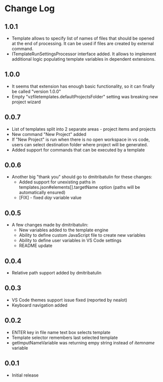 # Change Log

## 1.0.1
  - Template allows to specify list of names of files that should be opened at the end of processing. It can be used if files are created by external command.
  - ITemplateRunSettingsProcessor interface added. It allows to  implement additional logic populating template variables in dependent extensions. 

## 1.0.0
  - It seems that extension has enough basic functionality, so it can finally be called "version 1.0.0"
  - Empty "vzfiletemplates.defaultProjectsFolder" setting was breaking new project wizard

## 0.0.7
 - List of templates split into 2 separate areas - project items and projects
 - New command "New Project" added
 - If "New Project" is run when there is no open workspace in vs code, users can select destination folder where project will be generated.
 - Added support for commands that can be executed by a template

## 0.0.6
 - Another big "thank you" should go to dmitribatulin for these changes:
   - Added support for unexisting paths in templates.json#elements[].targetName option 
     (paths will be automatically ensured)
   - [FIX] - fixed $day$ variable value

## 0.0.5
 - A few changes made by dmitribatulin:
   - New variables added to the template engine
   - Ability to define custom JavaScript file to create new variables
   - Ability to define user variables in VS Code settings
   - README update

## 0.0.4
 - Relative path support added by dmitribatulin

## 0.0.3
 - VS Code themes support issue fixed (reported by nealot) 
 - Keyboard navigation added

## 0.0.2
- ENTER key in file name text box selects template
- Template selector remembers last selected template
- getImputNameVariable was returning empy string instead of $itemname$ variable

## 0.0.1
- Initial release
